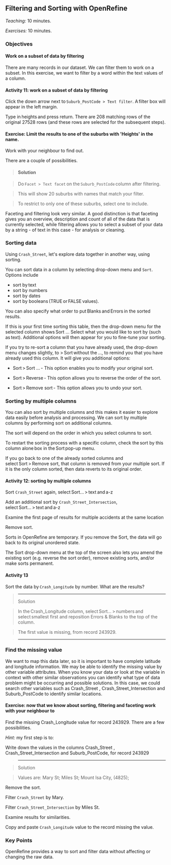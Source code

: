 ## Filtering and Sorting with OpenRefine

*Teaching:* 10 minutes.

*Exercises:* 10 minutes.

### Objectives

#### Work on a subset of data by filtering

There are many records in our dataset. We can filter them to work on a subset. In this exercise, we want to filter by a word within the text values of a column.

#### Activity 11: work on a subset of data by filtering

Click the down arrow next to `Suburb_PostCode > Text filter`. A filter box will appear in the left margin.

Type in heights and press return. There are 208 matching rows of the original 27528 rows (and these rows are selected for the subsequent steps).

#### Exercise: Limit the results to one of the suburbs with 'Heights' in the name.

Work with your neighbour to find out.

There are a couple of possibilities.

> #### Solution

> Do `Facet > Text facet` on the `Suburb_PostCode` column after filtering.

> This will show 20 suburbs with names that match your filter.

> To restrict to only one of these suburbs, select one to include.

Faceting and filtering look very similar. A good distinction is that faceting gives you an overview, description and count of all of the data that is currently selected, while filtering allows you to select a subset of your data by a string - of text in this case - for analysis or cleaning.

### Sorting data

Using `Crash_Street`, let's explore data together in another way, using sorting.

You can sort data in a column by selecting drop-down menu and `Sort`.  Options include

- sort by text
- sort by numbers
- sort by dates
- sort by booleans (TRUE or FALSE values). 

You can also specify what order to put Blanks and Errors in the sorted results.

If this is your first time sorting this table, then the drop-down menu for the selected column shows Sort ... Select what you would like to sort by (such as text). Additional options will then appear for you to fine-tune your sorting.

If you try to re-sort a column that you have already used, the drop-down menu changes slightly, to > Sort without the ..., to remind you that you have already used this column. It will give you additional options:

- Sort > Sort ... - This option enables you to modify your original sort.

- Sort > Reverse - This option allows you to reverse the order of the sort.

- Sort > Remove sort - This option allows you to undo your sort.

### Sorting by multiple columns

You can also sort by multiple columns and this makes it easier to explore data easily before analysis and processing.   We can sort by multiple columns by performing sort on additional columns.

The sort will depend on the order in which you select columns to sort.

To restart the sorting process with a specific column, check the sort by this column alone box in the Sort pop-up menu.

If you go back to one of the already sorted columns and select Sort > Remove sort, that column is removed from your multiple sort. If it is the only column sorted, then data reverts to its original order.

#### Activity 12: sorting by multiple columns

Sort `Crash_Street` again, select Sort... > text and a-z

Add an additional sort by `Crash_Street_Intersection`, select Sort... > text and a-z

Examine the first page of results for multiple accidents at the same location

Remove sort.

Sorts in OpenRefine are temporary. If you remove the Sort, the data will go back to its original unordered state.

The Sort drop-down menu at the top of the screen also lets you amend the existing sort (e.g. reverse the sort order), remove existing sorts, and/or make sorts permanent.

#### Activity 13

Sort the data by `Crash_Longitude` by number. What are the results?

> ---------
> Solution

> In the Crash_Longitude column, select Sort... > numbers and select smallest first and reposition Errors & Blanks to the top of the column.

> The first value is missing, from record 243929.

> ----------

### Find the missing value

We want to map this data later, so it is important to have complete latitude and longitude information.  We may be able to identify the missing value by other variable attributes.  When you know your data or look at the variable in context with other similar observations you can identify what type of data problem might be occurring and possible solutions.  In this case, we could search other variables such as Crash_Street , Crash_Street_Intersection and Suburb_PostCode to identify similar locations.

#### Exercise:  now that we know about sorting, filtering and faceting work with your neighbour to

Find the missing Crash_Longitude value for record 243929. There are a few possibilities.

*Hint:* my first step is to:

Write down the values in the columns Crash_Street , Crash_Street_Intersection and Suburb_PostCode, for record 243929

>------

> Solution

> Values are: Mary St; Miles St; Mount Isa City, (4825);


Remove the sort.

Filter `Crash_Street` by Mary.

Filter `Crash_Street_Intersection` by Miles St.

Examine results for similarities.

Copy and paste `Crash_Longitude` value to the record missing the value.

### Key Points

OpenRefine provides a way to sort and filter data without affecting or changing the raw data.
